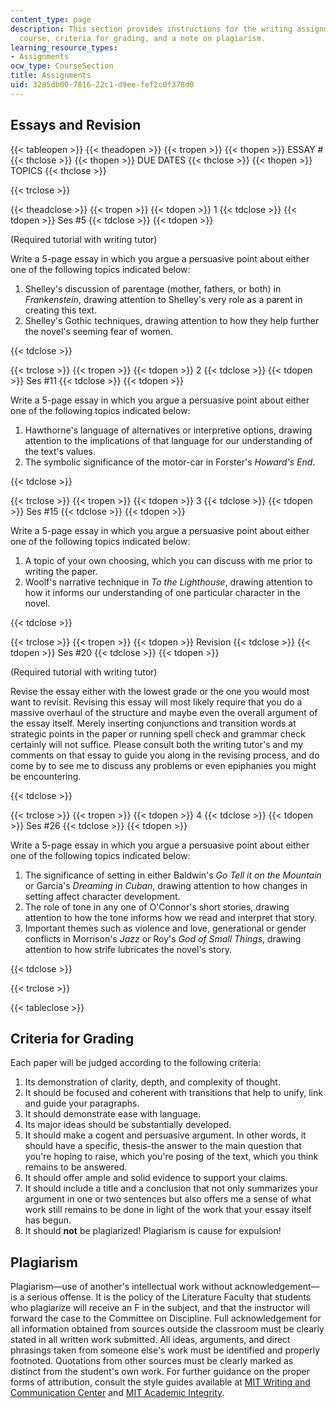 ```yaml
---
content_type: page
description: This section provides instructions for the writing assignments of the
  course, criteria for grading, and a note on plagiarism.
learning_resource_types:
- Assignments
ocw_type: CourseSection
title: Assignments
uid: 3285db00-7816-22c1-d9ee-fef2c0f378d0
---
```


Essays and Revision
-------------------

{{< tableopen >}}
{{< theadopen >}}
{{< tropen >}}
{{< thopen >}}
ESSAY #
{{< thclose >}}
{{< thopen >}}
DUE DATES
{{< thclose >}}
{{< thopen >}}
TOPICS
{{< thclose >}}

{{< trclose >}}

{{< theadclose >}}
{{< tropen >}}
{{< tdopen >}}
1
{{< tdclose >}}
{{< tdopen >}}
Ses #5
{{< tdclose >}}
{{< tdopen >}}


(Required tutorial with writing tutor)

Write a 5-page essay in which you argue a persuasive point about either one of the following topics indicated below:

1.  Shelley's discussion of parentage (mother, fathers, or both) in _Frankenstein_, drawing attention to Shelley's very role as a parent in creating this text.
2.  Shelley's Gothic techniques, drawing attention to how they help further the novel's seeming fear of women.


{{< tdclose >}}

{{< trclose >}}
{{< tropen >}}
{{< tdopen >}}
2
{{< tdclose >}}
{{< tdopen >}}
Ses #11
{{< tdclose >}}
{{< tdopen >}}


Write a 5-page essay in which you argue a persuasive point about either one of the following topics indicated below:

1.  Hawthorne's language of alternatives or interpretive options, drawing attention to the implications of that language for our understanding of the text's values.
2.  The symbolic significance of the motor-car in Forster's _Howard's End_.


{{< tdclose >}}

{{< trclose >}}
{{< tropen >}}
{{< tdopen >}}
3
{{< tdclose >}}
{{< tdopen >}}
Ses #15
{{< tdclose >}}
{{< tdopen >}}


Write a 5-page essay in which you argue a persuasive point about either one of the following topics indicated below:

1.  A topic of your own choosing, which you can discuss with me prior to writing the paper.
2.  Woolf's narrative technique in _To the Lighthouse_, drawing attention to how it informs our understanding of one particular character in the novel.


{{< tdclose >}}

{{< trclose >}}
{{< tropen >}}
{{< tdopen >}}
Revision
{{< tdclose >}}
{{< tdopen >}}
Ses #20
{{< tdclose >}}
{{< tdopen >}}


(Required tutorial with writing tutor)

Revise the essay either with the lowest grade or the one you would most want to revisit. Revising this essay will most likely require that you do a massive overhaul of the structure and maybe even the overall argument of the essay itself. Merely inserting conjunctions and transition words at strategic points in the paper or running spell check and grammar check certainly will not suffice. Please consult both the writing tutor's and my comments on that essay to guide you along in the revising process, and do come by to see me to discuss any problems or even epiphanies you might be encountering.


{{< tdclose >}}

{{< trclose >}}
{{< tropen >}}
{{< tdopen >}}
4
{{< tdclose >}}
{{< tdopen >}}
Ses #26
{{< tdclose >}}
{{< tdopen >}}


Write a 5-page essay in which you argue a persuasive point about either one of the following topics indicated below:

1.  The significance of setting in either Baldwin's _Go Tell it on the Mountain_ or Garcia's _Dreaming in Cuban_, drawing attention to how changes in setting affect character development.
2.  The role of tone in any one of O'Connor's short stories, drawing attention to how the tone informs how we read and interpret that story.
3.  Important themes such as violence and love, generational or gender conflicts in Morrison's _Jazz_ or Roy's _God of Small Things_, drawing attention to how strife lubricates the novel's story.


{{< tdclose >}}

{{< trclose >}}

{{< tableclose >}}

Criteria for Grading
--------------------

Each paper will be judged according to the following criteria:

1.  Its demonstration of clarity, depth, and complexity of thought.
2.  It should be focused and coherent with transitions that help to unify, link and guide your paragraphs.
3.  It should demonstrate ease with language.
4.  Its major ideas should be substantially developed.
5.  It should make a cogent and persuasive argument. In other words, it should have a specific, thesis-the answer to the main question that you're hoping to raise, which you're posing of the text, which you think remains to be answered.
6.  It should offer ample and solid evidence to support your claims.
7.  It should include a title and a conclusion that not only summarizes your argument in one or two sentences but also offers me a sense of what work still remains to be done in light of the work that your essay itself has begun.
8.  It should **not** be plagiarized! Plagiarism is cause for expulsion!

Plagiarism
----------

Plagiarism—use of another's intellectual work without acknowledgement—is a serious offense. It is the policy of the Literature Faculty that students who plagiarize will receive an F in the subject, and that the instructor will forward the case to the Committee on Discipline. Full acknowledgement for all information obtained from sources outside the classroom must be clearly stated in all written work submitted. All ideas, arguments, and direct phrasings taken from someone else's work must be identified and properly footnoted. Quotations from other sources must be clearly marked as distinct from the student's own work. For further guidance on the proper forms of attribution, consult the style guides available at [MIT Writing and Communication Center](http://web.mit.edu/writing/index.html) and [MIT Academic Integrity](http://web.mit.edu/academicintegrity/).